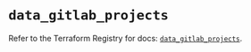 # `data_gitlab_projects`

Refer to the Terraform Registry for docs: [`data_gitlab_projects`](https://registry.terraform.io/providers/gitlabhq/gitlab/16.9.1/docs/data-sources/projects).
